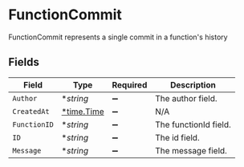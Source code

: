 # FunctionCommit

FunctionCommit represents a single commit in a function's history


## Fields

| Field                                      | Type                                       | Required                                   | Description                                |
| ------------------------------------------ | ------------------------------------------ | ------------------------------------------ | ------------------------------------------ |
| `Author`                                   | **string*                                  | :heavy_minus_sign:                         | The author field.                          |
| `CreatedAt`                                | [*time.Time](https://pkg.go.dev/time#Time) | :heavy_minus_sign:                         | N/A                                        |
| `FunctionID`                               | **string*                                  | :heavy_minus_sign:                         | The functionId field.                      |
| `ID`                                       | **string*                                  | :heavy_minus_sign:                         | The id field.                              |
| `Message`                                  | **string*                                  | :heavy_minus_sign:                         | The message field.                         |